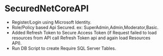 # SecuredNetCoreAPI

* Register/Login using Microsoft Identity.<br>
* Role/Policy based Api Secured. ex: SuperAdmin,Admin,Moderator,Basic.<br>
* Added Refresh Token to Secure Access Token (if Request failed to load resources from API call Refresh Token api and again load Resources API).<br>
* Run DB Script to create Require SQL Server Tables.

